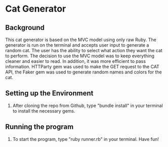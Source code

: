 # Cat Generator

## Background

This cat generator is based on the MVC model using only raw Ruby. The generator is run on the terminal and accepts user input to generate a random cat. The user has the ability to select what action they want the cat to perform. The decision to use the MVC model was to keep everything cleaner and easier to read. In addition, it was more efficient to pass information. HTTParty gem was used to make the GET request to the CAT API, the Faker gem was used to generate random names and colors for the cat. 

## Setting up the Environment

1. After cloning the repo from Github, type "bundle install" in your terminal to install the necessary gems.

## Running the program

1. To start the program, type "ruby runner.rb" in your terminal. Have fun!